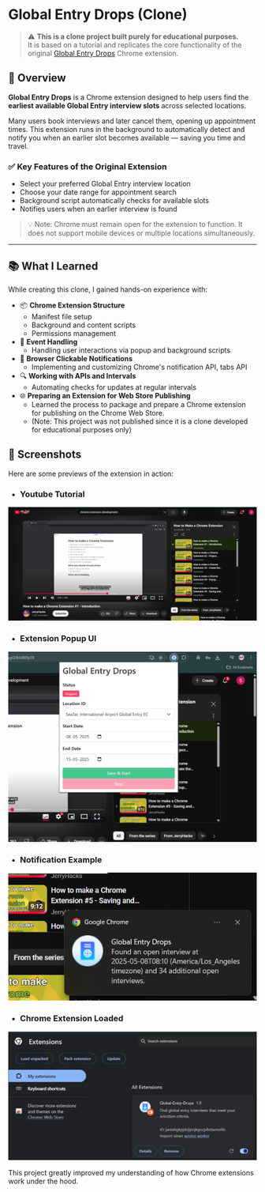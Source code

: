 ﻿# Global Entry Drops (Clone)

> ⚠️ **This is a clone project built purely for educational purposes.**  
> It is based on a tutorial and replicates the core functionality of the original [Global Entry Drops](https://chromewebstore.google.com/detail/global-entry-drops/mljieicmojbnoockkgjfobamclclafmi) Chrome extension.

## 🧭 Overview

**Global Entry Drops** is a Chrome extension designed to help users find the **earliest available Global Entry interview slots** across selected locations.

Many users book interviews and later cancel them, opening up appointment times. This extension runs in the background to automatically detect and notify you when an earlier slot becomes available — saving you time and travel.

### ✅ Key Features of the Original Extension

- Select your preferred Global Entry interview location
- Choose your date range for appointment search
- Background script automatically checks for available slots
- Notifies users when an earlier interview is found

> 💡 Note: Chrome must remain open for the extension to function. It does not support mobile devices or multiple locations simultaneously.

---

## 📚 What I Learned

While creating this clone, I gained hands-on experience with:

- 📦 **Chrome Extension Structure**
  - Manifest file setup
  - Background and content scripts
  - Permissions management
- 🧠 **Event Handling**
  - Handling user interactions via popup and background scripts
- 🔔 **Browser Clickable Notifications**
  - Implementing and customizing Chrome's notification API, tabs API
- 🔍 **Working with APIs and Intervals**
  - Automating checks for updates at regular intervals
- 🌐 **Preparing an Extension for Web Store Publishing**
  - Learned the process to package and prepare a Chrome extension for publishing on the Chrome Web Store.
  - (Note: This project was not published since it is a clone developed for educational purposes only)

## 📸 Screenshots

Here are some previews of the extension in action:

- ### **Youtube Tutorial**

![Youtube Tutorial](images/Screenshots/Tutorial.png)

- ### **Extension Popup UI**

![Extension Popup UI](images/Screenshots/popup-ui.png)

- ### **Notification Example**

![Notification Example](images/Screenshots/notification-example.png)

- ### **Chrome Extension Loaded**

![Chrome Extension Loaded](images/Screenshots/extension-loaded.png)

This project greatly improved my understanding of how Chrome extensions work under the hood.
